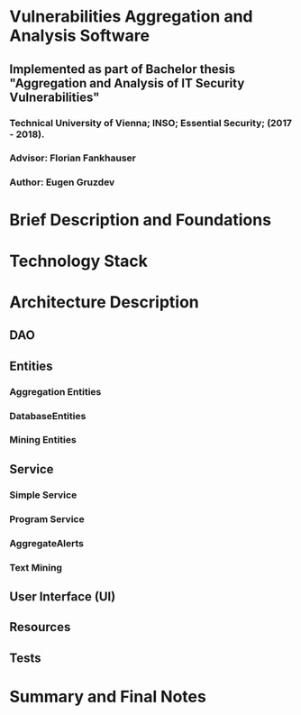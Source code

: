 # Vulnerabilities Aggregation and Analysis Software
## Implemented as part of Bachelor thesis "Aggregation and Analysis of IT Security Vulnerabilities"
### Technical University of Vienna; INSO; Essential Security; (2017 - 2018). 
### Advisor: Florian Fankhauser
### Author: Eugen Gruzdev

# Brief Description and Foundations

# Technology Stack

# Architecture Description

## DAO

## Entities

### Aggregation Entities

### DatabaseEntities

### Mining Entities

## Service

### Simple Service

### Program Service

### AggregateAlerts

### Text Mining

## User Interface (UI)

## Resources

## Tests

# Summary and Final Notes